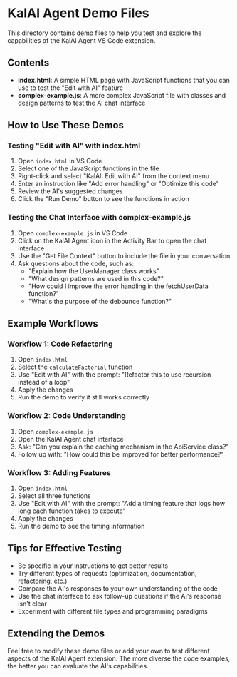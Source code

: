# KalAI Agent Demo Files

This directory contains demo files to help you test and explore the capabilities of the KalAI Agent VS Code extension.

## Contents

- **index.html**: A simple HTML page with JavaScript functions that you can use to test the "Edit with AI" feature
- **complex-example.js**: A more complex JavaScript file with classes and design patterns to test the AI chat interface

## How to Use These Demos

### Testing "Edit with AI" with index.html

1. Open `index.html` in VS Code
2. Select one of the JavaScript functions in the file
3. Right-click and select "KalAI: Edit with AI" from the context menu
4. Enter an instruction like "Add error handling" or "Optimize this code"
5. Review the AI's suggested changes
6. Click the "Run Demo" button to see the functions in action

### Testing the Chat Interface with complex-example.js

1. Open `complex-example.js` in VS Code
2. Click on the KalAI Agent icon in the Activity Bar to open the chat interface
3. Use the "Get File Context" button to include the file in your conversation
4. Ask questions about the code, such as:
   - "Explain how the UserManager class works"
   - "What design patterns are used in this code?"
   - "How could I improve the error handling in the fetchUserData function?"
   - "What's the purpose of the debounce function?"

## Example Workflows

### Workflow 1: Code Refactoring

1. Open `index.html`
2. Select the `calculateFactorial` function
3. Use "Edit with AI" with the prompt: "Refactor this to use recursion instead of a loop"
4. Apply the changes
5. Run the demo to verify it still works correctly

### Workflow 2: Code Understanding

1. Open `complex-example.js`
2. Open the KalAI Agent chat interface
3. Ask: "Can you explain the caching mechanism in the ApiService class?"
4. Follow up with: "How could this be improved for better performance?"

### Workflow 3: Adding Features

1. Open `index.html`
2. Select all three functions
3. Use "Edit with AI" with the prompt: "Add a timing feature that logs how long each function takes to execute"
4. Apply the changes
5. Run the demo to see the timing information

## Tips for Effective Testing

- Be specific in your instructions to get better results
- Try different types of requests (optimization, documentation, refactoring, etc.)
- Compare the AI's responses to your own understanding of the code
- Use the chat interface to ask follow-up questions if the AI's response isn't clear
- Experiment with different file types and programming paradigms

## Extending the Demos

Feel free to modify these demo files or add your own to test different aspects of the KalAI Agent extension. The more diverse the code examples, the better you can evaluate the AI's capabilities.